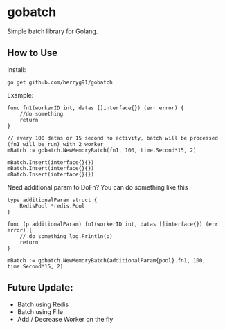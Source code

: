 # gobatch

Simple batch library for Golang.

## How to Use

Install:

```
go get github.com/herryg91/gobatch
```

Example:

```
func fn1(workerID int, datas []interface{}) (err error) {
    //do something
    return
}

// every 100 datas or 15 second no activity, batch will be processed (fn1 will be run) with 2 worker
mBatch := gobatch.NewMemoryBatch(fn1, 100, time.Second*15, 2)

mBatch.Insert(interface{}{})
mBatch.Insert(interface{}{})
mBatch.Insert(interface{}{})
```

Need additional param to DoFn? You can do something like this
```
type additionalParam struct {
	RedisPool *redis.Pool
}

func (p additionalParam) fn1(workerID int, datas []interface{}) (err error) {
	// do something log.Println(p)
	return
}

mBatch := gobatch.NewMemoryBatch(additionalParam{pool}.fn1, 100, time.Second*15, 2)

```

## Future Update:
- Batch using Redis
- Batch using File
- Add / Decrease Worker on the fly
